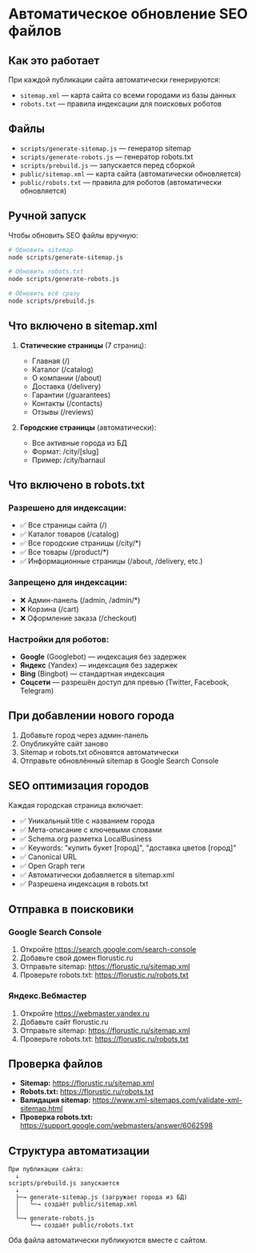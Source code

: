 # Автоматическое обновление SEO файлов

## Как это работает

При каждой публикации сайта автоматически генерируются:
- `sitemap.xml` — карта сайта со всеми городами из базы данных
- `robots.txt` — правила индексации для поисковых роботов

## Файлы

- `scripts/generate-sitemap.js` — генератор sitemap
- `scripts/generate-robots.js` — генератор robots.txt
- `scripts/prebuild.js` — запускается перед сборкой
- `public/sitemap.xml` — карта сайта (автоматически обновляется)
- `public/robots.txt` — правила для роботов (автоматически обновляется)

## Ручной запуск

Чтобы обновить SEO файлы вручную:

```bash
# Обновить sitemap
node scripts/generate-sitemap.js

# Обновить robots.txt
node scripts/generate-robots.js

# Обновить всё сразу
node scripts/prebuild.js
```

## Что включено в sitemap.xml

1. **Статические страницы** (7 страниц):
   - Главная (/)
   - Каталог (/catalog)
   - О компании (/about)
   - Доставка (/delivery)
   - Гарантии (/guarantees)
   - Контакты (/contacts)
   - Отзывы (/reviews)

2. **Городские страницы** (автоматически):
   - Все активные города из БД
   - Формат: /city/[slug]
   - Пример: /city/barnaul

## Что включено в robots.txt

### Разрешено для индексации:
- ✅ Все страницы сайта (/)
- ✅ Каталог товаров (/catalog)
- ✅ Все городские страницы (/city/*)
- ✅ Все товары (/product/*)
- ✅ Информационные страницы (/about, /delivery, etc.)

### Запрещено для индексации:
- ❌ Админ-панель (/admin, /admin/*)
- ❌ Корзина (/cart)
- ❌ Оформление заказа (/checkout)

### Настройки для роботов:
- **Google** (Googlebot) — индексация без задержек
- **Яндекс** (Yandex) — индексация без задержек
- **Bing** (Bingbot) — стандартная индексация
- **Соцсети** — разрешён доступ для превью (Twitter, Facebook, Telegram)

## При добавлении нового города

1. Добавьте город через админ-панель
2. Опубликуйте сайт заново
3. Sitemap и robots.txt обновятся автоматически
4. Отправьте обновлённый sitemap в Google Search Console

## SEO оптимизация городов

Каждая городская страница включает:

- ✅ Уникальный title с названием города
- ✅ Мета-описание с ключевыми словами
- ✅ Schema.org разметка LocalBusiness
- ✅ Keywords: "купить букет [город]", "доставка цветов [город]"
- ✅ Canonical URL
- ✅ Open Graph теги
- ✅ Автоматически добавляется в sitemap.xml
- ✅ Разрешена индексация в robots.txt

## Отправка в поисковики

### Google Search Console
1. Откройте https://search.google.com/search-console
2. Добавьте свой домен florustic.ru
3. Отправьте sitemap: https://florustic.ru/sitemap.xml
4. Проверьте robots.txt: https://florustic.ru/robots.txt

### Яндекс.Вебмастер
1. Откройте https://webmaster.yandex.ru
2. Добавьте сайт florustic.ru
3. Отправьте sitemap: https://florustic.ru/sitemap.xml
4. Проверьте robots.txt: https://florustic.ru/robots.txt

## Проверка файлов

- **Sitemap:** https://florustic.ru/sitemap.xml
- **Robots.txt:** https://florustic.ru/robots.txt
- **Валидация sitemap:** https://www.xml-sitemaps.com/validate-xml-sitemap.html
- **Проверка robots.txt:** https://support.google.com/webmasters/answer/6062598

## Структура автоматизации

```
При публикации сайта:
  ↓
scripts/prebuild.js запускается
  ↓
  ├─→ generate-sitemap.js (загружает города из БД)
  │   └─→ создаёт public/sitemap.xml
  │
  └─→ generate-robots.js
      └─→ создаёт public/robots.txt
```

Оба файла автоматически публикуются вместе с сайтом.
